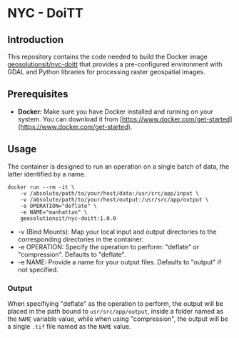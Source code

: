 # NYC - DoiTT

## Introduction

This repository contains the code needed to build the Docker image [geosolutionsit/nyc-doitt](https://hub.docker.com/r/geosolutionsit/nyc-doitt) that provides a pre-configured environment with GDAL and Python libraries for processing raster geospatial images.  

## Prerequisites

* **Docker:** Make sure you have Docker installed and running on your system. You can download it from [https://www.docker.com/get-started](https://www.docker.com/get-started).

## Usage

The container is designed to run an operation on a single batch of data, the latter identified by a name.

```docker
docker run --rm -it \
    -v /absolute/path/to/your/host/data:/usr/src/app/input \
    -v /absolute/path/to/your/host/output:/usr/src/app/output \
    -e OPERATION="deflate" \
    -e NAME="manhattan" \
    geosolutionsit/nyc-doitt:1.0.0
```

- -v (Bind Mounts): Map your local input and output directories to the corresponding directories in the container.
- -e OPERATION: Specify the operation to perform: "deflate" or "compression". Defaults to "deflate".
- -e NAME: Provide a name for your output files. Defaults to "output" if not specified.

### Output

When specifiying "deflate" as the operation to perform, the output will be placed in the path bound to `usr/src/app/output`, inside a folder named as the `NAME` variable value, while when using "compression", the output will be a single `.tif` file named as the `NAME` value.